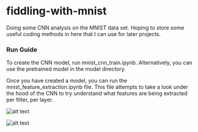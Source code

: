 # fiddling-with-mnist
Doing some CNN analysis on the MNIST data set. Hoping to store some useful coding methods in here that I can use for later projects. 

### Run Guide

To create the CNN model, run mnist_cnn_train.ipynb. Alternatively, you can use the pretrained model in the model directory. 

Once you have created a model, you can run the mnist_feature_extraction.ipynb file. This file attempts to take a look under the hood of
the CNN to try understand what features are being extracted per filter, per layer.

![alt text](https://github.com/[username]/[reponame]/blob/[branch]/image.jpg?raw=true)

![alt text](https://github.com/NickHAnderson019/fiddling-with-mnist/blob/master/models/eg_features.png?raw=true)

